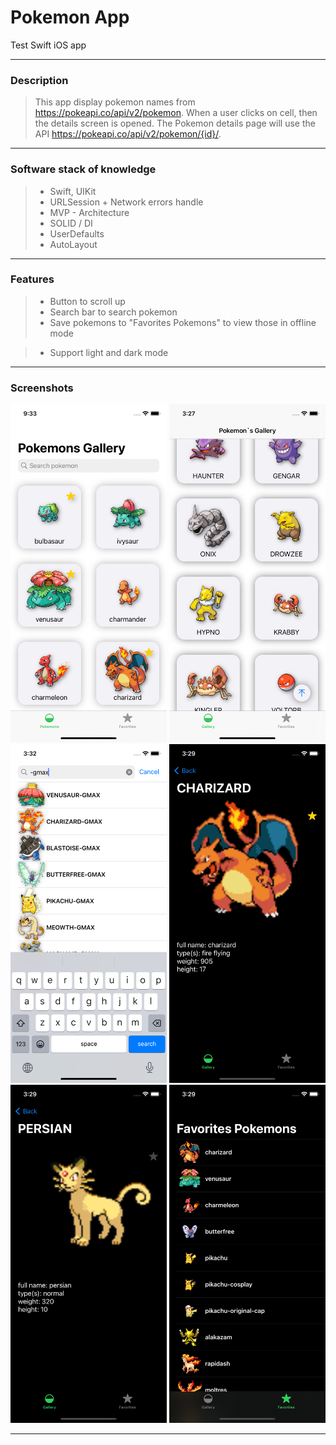 # Pokemon App
Test Swift iOS app
***
### Description
>This app display pokemon names from https://pokeapi.co/api/v2/pokemon.
When a user clicks on cell, then the details screen is opened.
The Pokemon details page will use the API https://pokeapi.co/api/v2/pokemon/{id}/.
***
### Software stack of knowledge
>- Swift, UIKit
>- URLSession + Network errors handle
>- MVP - Architecture
>- SOLID / DI
>- UserDefaults
>- AutoLayout
***
### Features
>- Button to scroll up
>- Search bar to search pokemon
>- Save pokemons to "Favorites Pokemons" to view those in offline mode

>- Support light and dark mode
***
### Screenshots

<img src="Screenshots/1.png" width="250">
<img src="Screenshots/2.png" width="250">
<img src="Screenshots/3.png" width="250">
<img src="Screenshots/4.png" width="250">
<img src="Screenshots/5.png" width="250">
<img src="Screenshots/6.png" width="250">

***

